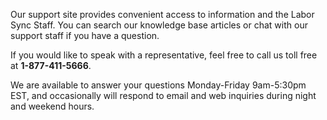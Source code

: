 Our support site provides convenient access to information and the Labor Sync Staff. You can search our knowledge base articles or chat with our support staff if you have a question.  

If you would like to speak with a representative, feel free to call us toll free at __1-877-411-5666__.  

We are available to answer your questions Monday-Friday 9am-5:30pm EST, and occasionally will respond to email and web inquiries during night and weekend hours.  
